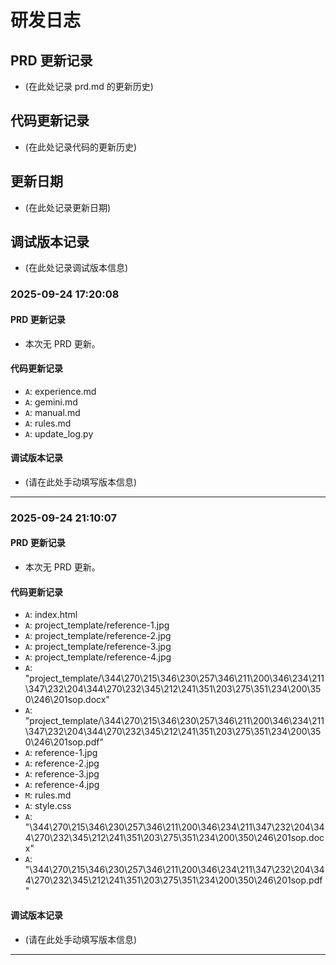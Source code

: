 # 研发日志

## PRD 更新记录

- (在此处记录 prd.md 的更新历史)

## 代码更新记录

- (在此处记录代码的更新历史)

## 更新日期

- (在此处记录更新日期)

## 调试版本记录

- (在此处记录调试版本信息)
### 2025-09-24 17:20:08
#### PRD 更新记录
- 本次无 PRD 更新。

#### 代码更新记录
- `A`: experience.md
- `A`: gemini.md
- `A`: manual.md
- `A`: rules.md
- `A`: update_log.py

#### 调试版本记录
- (请在此处手动填写版本信息)

---
### 2025-09-24 21:10:07
#### PRD 更新记录
- 本次无 PRD 更新。

#### 代码更新记录
- `A`: index.html
- `A`: project_template/reference-1.jpg
- `A`: project_template/reference-2.jpg
- `A`: project_template/reference-3.jpg
- `A`: project_template/reference-4.jpg
- `A`: "project_template/\344\270\215\346\230\257\346\211\200\346\234\211\347\232\204\344\270\232\345\212\241\351\203\275\351\234\200\350\246\201sop.docx"
- `A`: "project_template/\344\270\215\346\230\257\346\211\200\346\234\211\347\232\204\344\270\232\345\212\241\351\203\275\351\234\200\350\246\201sop.pdf"
- `A`: reference-1.jpg
- `A`: reference-2.jpg
- `A`: reference-3.jpg
- `A`: reference-4.jpg
- `M`: rules.md
- `A`: style.css
- `A`: "\344\270\215\346\230\257\346\211\200\346\234\211\347\232\204\344\270\232\345\212\241\351\203\275\351\234\200\350\246\201sop.docx"
- `A`: "\344\270\215\346\230\257\346\211\200\346\234\211\347\232\204\344\270\232\345\212\241\351\203\275\351\234\200\350\246\201sop.pdf"

#### 调试版本记录
- (请在此处手动填写版本信息)

---